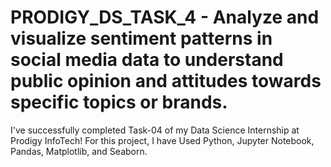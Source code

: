 # PRODIGY_DS_TASK_4 - Analyze and visualize sentiment patterns in social media data to understand public opinion and attitudes towards specific topics or brands.
I've successfully completed Task-04 of my Data Science Internship at Prodigy InfoTech!
For this project, I have Used Python, Jupyter Notebook, Pandas, Matplotlib, and Seaborn.
